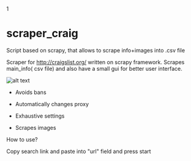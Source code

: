 1

# scraper_craig
Script based on scrapy, that allows to scrape info+images into .csv file

Scraper for http://craigslist.org/ written on scrapy framework.
Scrapes main_info( csv file) and also have a small gui for better user interface.

![alt text](https://i.snag.gy/6Q0xvt.jpg)

- Avoids bans

- Automatically changes proxy

- Exhaustive settings

- Scrapes images 

How to use? 

Copy search link and paste into "url" field and press start
